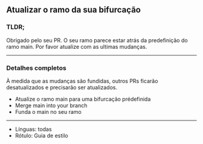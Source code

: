 ## Atualizar o ramo da sua bifurcação

### TLDR;

Obrigado pelo seu PR. O seu ramo parece estar atrás da predefinição do ramo main. Por favor atualize com as ultimas mudanças.

---

### Detalhes completos

À medida que as mudanças são fundidas, outros PRs ficarão desatualizados e precisarão ser atualizados.

- Atualize o ramo main para uma bifurcação prédefinida
- Merge main into your branch
- Funda o main no seu ramo

---

- Línguas: todas
- Rótulo: Guia de estilo
